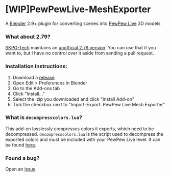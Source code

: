# \[WIP\]PewPewLive-MeshExporter
A [Blender](https://www.blender.org/) 2.9+ plugin for converting scenes into [PewPew Live](https://pewpew.live/) 3D models

### What about 2.79?
[SKPG-Tech](https://github.com/SKPG-Tech/) maintains an [unofficial 2.79 version](https://github.com/SKPG-Tech/PewPewLive-MeshExporter). You can use that if you want to, but I have no control over it aside from sending a pull request.

### Installation Instructions:
1. Download a [release](https://github.com/ModEngineer/PewPewLive-MeshExporter/releases)
2. Open Edit > Preferences in Blender
3. Go to the Add-ons tab
4. Click "Install..."
5. Select the .zip you downloaded and click "Install Add-on"
6. Tick the checkbox next to "Import-Export: PewPew Live Mesh Exporter"

### What is `decompresscolors.lua`?
This add-on losslessly compresses colors it exports, which need to be decompressed. `decompresscolors.lua` is the script used to decompress the exported colors and must be included with your PewPew Live level. It can be found [here](https://github.com/ModEngineer/PewPewLive-Code-Snippets/blob/main/mesh_utils/decompresscolors.lua).

### Found a bug?
Open an [issue](https://github.com/ModEngineer/PewPewLive-MeshExporter/issues)
